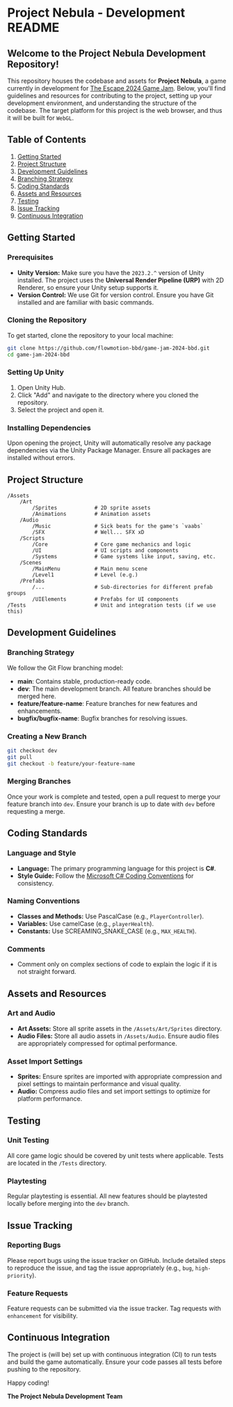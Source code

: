# Project Nebula - Development README

## Welcome to the Project Nebula Development Repository!

This repository houses the codebase and assets for **Project Nebula**, a game currently in development for [The Escape 2024 Game Jam](https://itch.io/jam/the-2024-escape-jam). Below, you'll find guidelines and resources for contributing to the project, setting up your development environment, and understanding the structure of the codebase.
The target platform for this project is the web browser, and thus it will be built for `WebGL`.

## Table of Contents
1. [Getting Started](#getting-started)
2. [Project Structure](#project-structure)
3. [Development Guidelines](#development-guidelines)
4. [Branching Strategy](#branching-strategy)
5. [Coding Standards](#coding-standards)
6. [Assets and Resources](#assets-and-resources)
7. [Testing](#testing)
8. [Issue Tracking](#issue-tracking)
9. [Continuous Integration](#continuous-integration)

## Getting Started

### Prerequisites
- **Unity Version:** Make sure you have the `2023.2.^` version of Unity installed. The project uses the **Universal Render Pipeline (URP)** with 2D Renderer, so ensure your Unity setup supports it.
- **Version Control:** We use Git for version control. Ensure you have Git installed and are familiar with basic commands.

### Cloning the Repository
To get started, clone the repository to your local machine:

```bash
git clone https://github.com/flowmotion-bbd/game-jam-2024-bbd.git
cd game-jam-2024-bbd
```

### Setting Up Unity
1. Open Unity Hub.
2. Click "Add" and navigate to the directory where you cloned the repository.
3. Select the project and open it.

### Installing Dependencies
Upon opening the project, Unity will automatically resolve any package dependencies via the Unity Package Manager. Ensure all packages are installed without errors.

## Project Structure

```
/Assets
    /Art
        /Sprites            # 2D sprite assets
        /Animations         # Animation assets
    /Audio
        /Music              # Sick beats for the game's `vaabs`
        /SFX                # Well... SFX xD
    /Scripts
        /Core               # Core game mechanics and logic
        /UI                 # UI scripts and components
        /Systems            # Game systems like input, saving, etc.
    /Scenes
        /MainMenu           # Main menu scene
        /Level1             # Level (e.g.)
    /Prefabs
        /...                # Sub-directories for different prefab groups
        /UIElements         # Prefabs for UI components
/Tests                      # Unit and integration tests (if we use this)
```

## Development Guidelines

### Branching Strategy
We follow the Git Flow branching model:
- **main**: Contains stable, production-ready code.
- **dev**: The main development branch. All feature branches should be merged here.
- **feature/feature-name**: Feature branches for new features and enhancements.
- **bugfix/bugfix-name**: Bugfix branches for resolving issues.

### Creating a New Branch
```bash
git checkout dev
git pull
git checkout -b feature/your-feature-name
```

### Merging Branches
Once your work is complete and tested, open a pull request to merge your feature branch into `dev`. Ensure your branch is up to date with `dev` before requesting a merge.

## Coding Standards

### Language and Style
- **Language:** The primary programming language for this project is **C#**.
- **Style Guide:** Follow the [Microsoft C# Coding Conventions](https://docs.microsoft.com/en-us/dotnet/csharp/programming-guide/inside-a-program/coding-conventions) for consistency.

### Naming Conventions
- **Classes and Methods:** Use PascalCase (e.g., `PlayerController`).
- **Variables:** Use camelCase (e.g., `playerHealth`).
- **Constants:** Use SCREAMING_SNAKE_CASE (e.g., `MAX_HEALTH`).

### Comments
- Comment only on complex sections of code to explain the logic if it is not straight forward.

## Assets and Resources

### Art and Audio
- **Art Assets:** Store all sprite assets in the `/Assets/Art/Sprites` directory.
- **Audio Files:** Store all audio assets in `/Assets/Audio`. Ensure audio files are appropriately compressed for optimal performance.

### Asset Import Settings
- **Sprites:** Ensure sprites are imported with appropriate compression and pixel settings to maintain performance and visual quality.
- **Audio:** Compress audio files and set import settings to optimize for platform performance.

## Testing

### Unit Testing
All core game logic should be covered by unit tests where applicable. Tests are located in the `/Tests` directory.

### Playtesting
Regular playtesting is essential. All new features should be playtested locally before merging into the `dev` branch.

## Issue Tracking

### Reporting Bugs
Please report bugs using the issue tracker on GitHub. Include detailed steps to reproduce the issue, and tag the issue appropriately (e.g., `bug`, `high-priority`).

### Feature Requests
Feature requests can be submitted via the issue tracker. Tag requests with `enhancement` for visibility.

## Continuous Integration

The project is (will be) set up with continuous integration (CI) to run tests and build the game automatically. Ensure your code passes all tests before pushing to the repository.

Happy coding!

**The Project Nebula Development Team**
